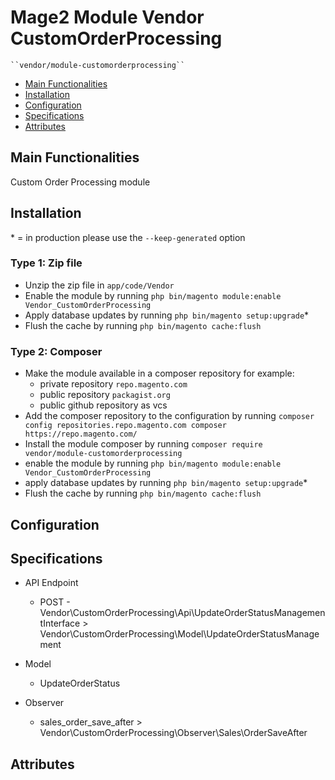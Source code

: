 # Mage2 Module Vendor CustomOrderProcessing

    ``vendor/module-customorderprocessing``

 - [Main Functionalities](#markdown-header-main-functionalities)
 - [Installation](#markdown-header-installation)
 - [Configuration](#markdown-header-configuration)
 - [Specifications](#markdown-header-specifications)
 - [Attributes](#markdown-header-attributes)


## Main Functionalities
Custom Order Processing module

## Installation
\* = in production please use the `--keep-generated` option

### Type 1: Zip file

 - Unzip the zip file in `app/code/Vendor`
 - Enable the module by running `php bin/magento module:enable Vendor_CustomOrderProcessing`
 - Apply database updates by running `php bin/magento setup:upgrade`\*
 - Flush the cache by running `php bin/magento cache:flush`

### Type 2: Composer

 - Make the module available in a composer repository for example:
    - private repository `repo.magento.com`
    - public repository `packagist.org`
    - public github repository as vcs
 - Add the composer repository to the configuration by running `composer config repositories.repo.magento.com composer https://repo.magento.com/`
 - Install the module composer by running `composer require vendor/module-customorderprocessing`
 - enable the module by running `php bin/magento module:enable Vendor_CustomOrderProcessing`
 - apply database updates by running `php bin/magento setup:upgrade`\*
 - Flush the cache by running `php bin/magento cache:flush`


## Configuration




## Specifications

 - API Endpoint
	- POST - Vendor\CustomOrderProcessing\Api\UpdateOrderStatusManagementInterface > Vendor\CustomOrderProcessing\Model\UpdateOrderStatusManagement

 - Model
	- UpdateOrderStatus

 - Observer
	- sales_order_save_after > Vendor\CustomOrderProcessing\Observer\Sales\OrderSaveAfter


## Attributes



